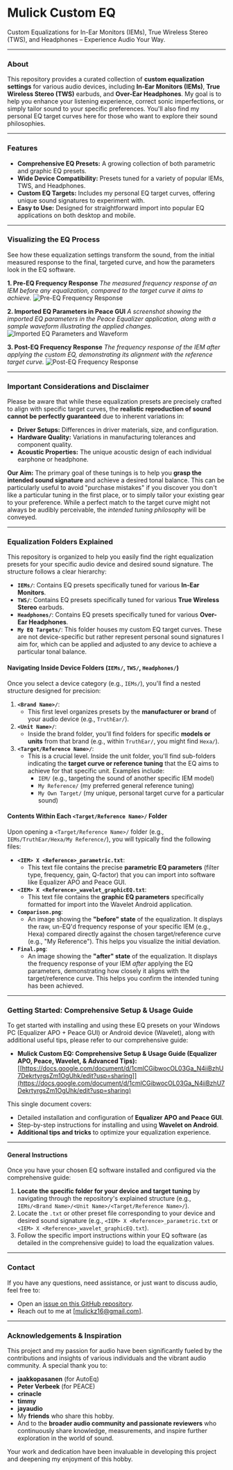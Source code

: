 # Mulick Custom EQ
Custom Equalizations for In-Ear Monitors (IEMs), True Wireless Stereo (TWS), and Headphones – Experience Audio Your Way.

---

### About
This repository provides a curated collection of **custom equalization settings** for various audio devices, including **In-Ear Monitors (IEMs)**, **True Wireless Stereo (TWS)** earbuds, and **Over-Ear Headphones**. My goal is to help you enhance your listening experience, correct sonic imperfections, or simply tailor sound to your specific preferences. You'll also find my personal EQ target curves here for those who want to explore their sound philosophies.

---

### Features
* **Comprehensive EQ Presets:** A growing collection of both parametric and graphic EQ presets.
* **Wide Device Compatibility:** Presets tuned for a variety of popular IEMs, TWS, and Headphones.
* **Custom EQ Targets:** Includes my personal EQ target curves, offering unique sound signatures to experiment with.
* **Easy to Use:** Designed for straightforward import into popular EQ applications on both desktop and mobile.

---

### Visualizing the EQ Process
See how these equalization settings transform the sound, from the initial measured response to the final, targeted curve, and how the parameters look in the EQ software.

**1. Pre-EQ Frequency Response**
*The measured frequency response of an IEM before any equalization, compared to the target curve it aims to achieve.*
![Pre-EQ Frequency Response](./images/PreEQ2.png)

**2. Imported EQ Parameters in Peace GUI**
*A screenshot showing the imported EQ parameters in the Peace Equalizer application, along with a sample waveform illustrating the applied changes.*
![Imported EQ Parameters and Waveform](./images/ImportedEQ_and_waveform.png)

**3. Post-EQ Frequency Response**
*The frequency response of the IEM after applying the custom EQ, demonstrating its alignment with the reference target curve.*
![Post-EQ Frequency Response](./images/PostEQ.png)

---

### Important Considerations and Disclaimer

Please be aware that while these equalization presets are precisely crafted to align with specific target curves, the **realistic reproduction of sound cannot be perfectly guaranteed** due to inherent variations in:
* **Driver Setups:** Differences in driver materials, size, and configuration.
* **Hardware Quality:** Variations in manufacturing tolerances and component quality.
* **Acoustic Properties:** The unique acoustic design of each individual earphone or headphone.

**Our Aim:** The primary goal of these tunings is to help you **grasp the intended sound signature** and achieve a desired tonal balance. This can be particularly useful to avoid "purchase mistakes" if you discover you don't like a particular tuning in the first place, or to simply tailor your existing gear to your preference. While a perfect match to the target curve might not always be audibly perceivable, the *intended tuning philosophy* will be conveyed.

---

### Equalization Folders Explained
This repository is organized to help you easily find the right equalization presets for your specific audio device and desired sound signature. The structure follows a clear hierarchy:

* **`IEMs/`**: Contains EQ presets specifically tuned for various **In-Ear Monitors**.
* **`TWS/`**: Contains EQ presets specifically tuned for various **True Wireless Stereo** earbuds.
* **`Headphones/`**: Contains EQ presets specifically tuned for various **Over-Ear Headphones**.
* **`My EQ Targets/`**: This folder houses my custom EQ target curves. These are not device-specific but rather represent personal sound signatures I aim for, which can be applied and adjusted to any device to achieve a particular tonal balance.

#### Navigating Inside Device Folders (`IEMs/`, `TWS/`, `Headphones/`)

Once you select a device category (e.g., `IEMs/`), you'll find a nested structure designed for precision:

1.  **`<Brand Name>/`**:
    * This first level organizes presets by the **manufacturer or brand** of your audio device (e.g., `TruthEar/`).
2.  **`<Unit Name>/`**:
    * Inside the brand folder, you'll find folders for specific **models or units** from that brand (e.g., within `TruthEar/`, you might find `Hexa/`).
3.  **`<Target/Reference Name>/`**:
    * This is a crucial level. Inside the unit folder, you'll find sub-folders indicating the **target curve or reference tuning** that the EQ aims to achieve for that specific unit. Examples include:
        * `IEM/` (e.g., targeting the sound of another specific IEM model)
        * `My Reference/` (my preferred general reference tuning)
        * `My Own Target/` (my unique, personal target curve for a particular sound)

#### Contents Within Each `<Target/Reference Name>/` Folder

Upon opening a `<Target/Reference Name>/` folder (e.g., `IEMs/TruthEar/Hexa/My Reference/`), you will typically find the following files:

* **`<IEM> X <Reference>_parametric.txt`**:
    * This text file contains the precise **parametric EQ parameters** (filter type, frequency, gain, Q-factor) that you can import into software like Equalizer APO and Peace GUI.
* **`<IEM> X <Reference>_wavelet_graphicEQ.txt`**:
    * This text file contains the **graphic EQ parameters** specifically formatted for import into the Wavelet Android application.
* **`Comparison.png`**:
    * An image showing the **"before" state** of the equalization. It displays the raw, un-EQ'd frequency response of your specific IEM (e.g., Hexa) compared directly against the chosen target/reference curve (e.g., "My Reference"). This helps you visualize the initial deviation.
* **`Final.png`**:
    * An image showing the **"after" state** of the equalization. It displays the frequency response of your IEM *after* applying the EQ parameters, demonstrating how closely it aligns with the target/reference curve. This helps you confirm the intended tuning has been achieved.

---

### Getting Started: Comprehensive Setup & Usage Guide
To get started with installing and using these EQ presets on your Windows PC (Equalizer APO + Peace GUI) or Android device (Wavelet), along with additional useful tips, please refer to our comprehensive guide:

* **Mulick Custom EQ: Comprehensive Setup & Usage Guide (Equalizer APO, Peace, Wavelet, & Advanced Tips):**
    [[https://docs.google.com/document/d/1cmlCGibwocOL03Ga_N4iiBzhU7DekrtyrgsZm1OgUhk/edit?usp=sharing]](https://docs.google.com/document/d/1cmlCGibwocOL03Ga_N4iiBzhU7DekrtyrgsZm1OgUhk/edit?usp=sharing)

This single document covers:
* Detailed installation and configuration of **Equalizer APO and Peace GUI**.
* Step-by-step instructions for installing and using **Wavelet on Android**.
* **Additional tips and tricks** to optimize your equalization experience.

---

#### General Instructions
Once you have your chosen EQ software installed and configured via the comprehensive guide:
1.  **Locate the specific folder for your device and target tuning** by navigating through the repository's explained structure (e.g., `IEMs/<Brand Name>/<Unit Name>/<Target/Reference Name>/`).
2.  Locate the `.txt` or other preset file corresponding to your device and desired sound signature (e.g., `<IEM> X <Reference>_parametric.txt` or `<IEM> X <Reference>_wavelet_graphicEQ.txt`).
3.  Follow the specific import instructions within your EQ software (as detailed in the comprehensive guide) to load the equalization values.

---

### Contact
If you have any questions, need assistance, or just want to discuss audio, feel free to:
* Open an [issue on this GitHub repository](https://github.com/Spincies/Mulick-Custom-EQ/issues).
* Reach out to me at [mulickz16@gmail.com].

---

### Acknowledgements & Inspiration
This project and my passion for audio have been significantly fueled by the contributions and insights of various individuals and the vibrant audio community. A special thank you to:

* **jaakkopasanen** (for AutoEq)
* **Peter Verbeek** (for PEACE)
* **crinacle**
* **timmy**
* **jayaudio**
* My **friends** who share this hobby.
* And to the **broader audio community and passionate reviewers** who continuously share knowledge, measurements, and inspire further exploration in the world of sound.

Your work and dedication have been invaluable in developing this project and deepening my enjoyment of this hobby.


